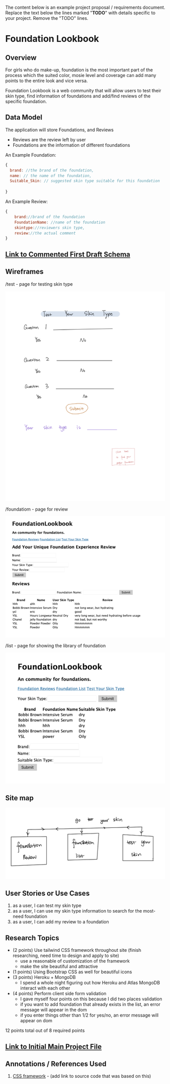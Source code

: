 The content below is an example project proposal / requirements document. Replace the text below the lines marked "__TODO__" with details specific to your project. Remove the "TODO" lines.
 
# Foundation Lookbook


## Overview

For girls who do make-up, foundation is the most important part of the process which the suited color, mosie level and coverage can add many points to the entire look and vice versa. 

Foundation Lookbook is a web community that will allow users to test their skin type, find information of foundations and add/find reviews of the specific foundation.  

## Data Model



The application will store Foundations, and Reviews

* Reviews are the review left by user
* Foundations are the information of different foundations



An Example Foundation:

```javascript
{
  brand: //the brand of the foundation,
  name: // the name of the foundation,
  Suitable_Skin: // suggested skin type suitable for this foundation

}
```


An Example Review:

```javascript
{
    brand://brand of the foundation
    FoundationName: //name of the foundation
    skintype://reviewers skin type,
    review://the actual comment
}

```




## [Link to Commented First Draft Schema](db.js) 


## Wireframes


/test - page for testing skin type

![test](documentation/test.png)

/foundatiom - page for review

![matching](documentation/review.png)

/list - page for showing the library of foundation

![intro](documentation/list.png)

## Site map

![sitemap](documentation/map.png)


## User Stories or Use Cases

1. as a user, I can test my skin type
2. as a user, I can use my skin type information to search for the most-need foundation
3. as a user, I can add my review to a foundation 

## Research Topics


* (2 points) Use tailwind CSS framework throughout site (finish researching, need time to design and apply to site)
    * use a reasonable of customization of the framework
    * make the site beautiful and attractive
* (1 points) Using Bootstrap CSS as well for beautiful icons
* (3 points) Heroku + MongoDB 
    *  I spend a whole night figuring out how Heroku and Atlas MongoDB interact with each other
* (4 points)  Perform client side form validation
    * I gave myself four points on this because I did two places validation
    * if you want to add foundation that already exists in the list, an error message will appear in the dom
    * if you enter things other than 1/2 for yes/no, an error message will appear on dom

12 points total out of 8 required points 


## [Link to Initial Main Project File](app.js) 

## Annotations / References Used

1. [CSS framework](https://tailwindcss.com) - (add link to source code that was based on this)


